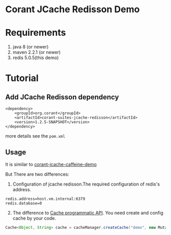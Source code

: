 # Corant JCache Redisson Demo
# Requirements
1. java 8 (or newer)
2. maven 2.2.1 (or newer)
3. redis 5.0.5(this demo)
# Tutorial
## Add JCache Redisson dependency
```
<dependency>
    <groupId>org.corant</groupId>
    <artifactId>corant-suites-jcache-redisson</artifactId>
    <version>1.2.5-SNAPSHOT</version>
</dependency>
```
more details see the `pom.xml`
## Usage
It is similar to [corant-jcache-caffeine-demo](https://github.com/sushuaihao/corant-demo/tree/master/corant-jcache-caffeine-demo#tutorial)

But There are two differences:
1. Configuration of jcache redisson.The required configuration of redis's address.
```
redis.address=host.vm.internal:6379
redis.database=0
```
2. The difference to [Cache programmatic API](https://github.com/sushuaihao/corant-demo/tree/master/corant-jcache-caffeine-demo#cache-programmatic-api).
You need create and config cache by your code.
```java
Cache<Object, String> cache = cacheManager.createCache("demo", new MutableConfiguration<>());
```

